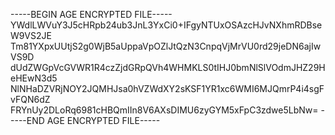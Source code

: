 -----BEGIN AGE ENCRYPTED FILE-----
YWdlLWVuY3J5cHRpb24ub3JnL3YxCi0+IFgyNTUxOSAzcHJvNXhmRDBseW9VS2JE
Tm81YXpxUUtjS2g0WjB5aUppaVpOZlJtQzN3CnpqVjMrVU0rd29jeDN6ajIwVS9D
dUdZWGpVcGVWR1R4czZjdGRpQVh4WHMKLS0tIHJ0bmNlSlVOdmJHZ29HeHEwN3d5
NlNHaDZVRjNOY2JQMHJsa0hVZWdXY2sKSF1YR1xc6WMI6MJQmrP4i4sgFvFQN6dZ
FRYnUy2DLoRq6981cHBQmIIn8V6AXsDIMU6zyGYM5xFpC3zdwe5LbNw=
-----END AGE ENCRYPTED FILE-----
